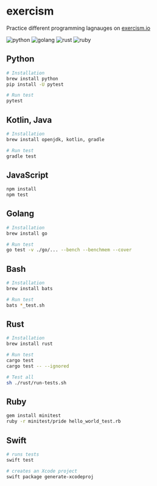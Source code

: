 # exercism

Practice different programming lagnauges on [exercism.io](https://exercism.io/)

![python](https://github.com/hanksudo/exercism/workflows/python.yaml/badge.svg)
![golang](https://github.com/hanksudo/exercism/workflows/golang.yaml/badge.svg)
![rust](https://github.com/hanksudo/exercism/actions/workflows/rust.yaml/badge.svg)
![ruby](https://github.com/hanksudo/exercism/workflows/ruby.yaml/badge.svg)

## Python

```bash
# Installation
brew install python
pip install -U pytest

# Run test
pytest
```

## Kotlin, Java

```bash
# Installation
brew install openjdk, kotlin, gradle

# Run test
gradle test
```

## JavaScript

```bash
npm install
npm test
```

## Golang

```bash
# Installation
brew install go

# Run test
go test -v ./go/... --bench --benchmem --cover
```

## Bash

```bash
# Installation
brew install bats

# Run test
bats *_test.sh
```

## Rust

```bash
# Installation
brew install rust

# Run test
cargo test
cargo test -- --ignored

# Test all
sh ./rust/run-tests.sh
```

## Ruby

```bash
gem install minitest
ruby -r minitest/pride hello_world_test.rb
```

## Swift

```bash
# runs tests 
swift test

# creates an Xcode project
swift package generate-xcodeproj
```

